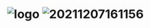 <!--
 * @?: *********************************************************************
 * @Author: Weidows
 * @Date: 2021-12-07 16:28:18
 * @LastEditors: Weidows
 * @LastEditTime: 2021-12-07 17:52:33
 * @FilePath: \.github\profile\README.md
 * @Description:
 * @!: *********************************************************************
-->

<!--
  相对路径会被改变,图片在profile处无法显示:
  https://github.com/Weidows-projects/.github/blob/master/profile/logo.png
  https://github.com/Weidows-projects/.github/raw/master/logo.png

  必须定成绝对路径或外链
  -->

<h1 align="center">

  ![logo](https://github.com/Weidows-projects/.github/raw/master/profile/logo.png)
  <img src="https://s2.loli.net/2021/12/07/4BCJWOhHAzPkGvT.png" alt="20211207161156" />
</h1>
